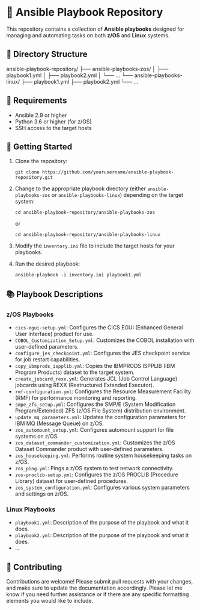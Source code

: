 # 📘 Ansible Playbook Repository

This repository contains a collection of **Ansible playbooks** designed for managing and automating tasks on both **z/OS** and **Linux** systems.

## 📁 Directory Structure

ansible-playbook-repository/
├── ansible-playbooks-zos/
│ ├── playbook1.yml
│ ├── playbook2.yml
│ └── ...
└── ansible-playbooks-linux/
├── playbook1.yml
├── playbook2.yml
└── ...

## 🔧 Requirements

- Ansible 2.9 or higher
- Python 3.6 or higher (for z/OS)
- SSH access to the target hosts

## 🚀 Getting Started

1. Clone the repository:

    ```
    git clone https://github.com/yourusername/ansible-playbook-repository.git
    ```

2. Change to the appropriate playbook directory (either `ansible-playbooks-zos` or `ansible-playbooks-linux`) depending on the target system:

    ```
    cd ansible-playbook-repository/ansible-playbooks-zos
    ```

    or

    ```
    cd ansible-playbook-repository/ansible-playbooks-linux
    ```

3. Modify the `inventory.ini` file to include the target hosts for your playbooks.

4. Run the desired playbook:

    ```
    ansible-playbook -i inventory.ini playbook1.yml
    ```

## 📚 Playbook Descriptions

### z/OS Playbooks

- `cics-egui-setup.yml`: Configures the CICS EGUI (Enhanced General User Interface) product for use.
- `COBOL_Customization_Setup.yml`: Customizes the COBOL installation with user-defined parameters.
- `configure_jes_checkpoint.yml`: Configures the JES checkpoint service for job restart capabilities.
- `copy_ibmprods_ispplib.yml`: Copies the IBMPRODS ISPPLIB (IBM Program Products) dataset to the target system.
- `create_jobcard_rexx.yml`: Generates JCL (Job Control Language) jobcards using REXX (Restructured Extended Executor).
- `rmf-configuration.yml`: Configures the Resource Measurement Facility (RMF) for performance monitoring and reporting.
- `smpe_zfs_setup.yml`: Configures the SMP/E (System Modification Program/Extended) ZFS (z/OS File System) distribution environment.
- `update_mq_parameters.yml`: Updates the configuration parameters for IBM MQ (Message Queue) on z/OS.
- `zos_automount_setup.yml`: Configures automount support for file systems on z/OS.
- `zos_dataset_commander_customization.yml`: Customizes the z/OS Dataset Commander product with user-defined parameters.
- `zos_housekeeping.yml`: Performs routine system housekeeping tasks on z/OS.
- `zos_ping.yml`: Pings a z/OS system to test network connectivity.
- `zos-proclib-setup.yml`: Configures the z/OS PROCLIB (Procedure Library) dataset for user-defined procedures.
- `zos_system_configuration.yml`: Configures various system parameters and settings on z/OS.

### Linux Playbooks

- `playbook1.yml`: Description of the purpose of the playbook and what it does.
- `playbook2.yml`: Description of the purpose of the playbook and what it does.
- ...

## 🤝 Contributing

Contributions are welcome! Please submit pull requests with your changes, and make sure to update the documentation accordingly.
Please let me know if you need further assistance or if there are any specific formatting elements you would like to include.

